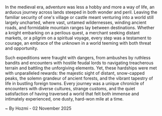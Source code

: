 
In the medieval era, adventure was less a hobby and more a way of life, an arduous journey across lands steeped in both wonder and peril. Leaving the familiar security of one's village or castle meant venturing into a world still largely uncharted, where vast, untamed wildernesses, winding ancient roads, and formidable mountain ranges lay between destinations. Whether a knight embarking on a perilous quest, a merchant seeking distant markets, or a pilgrim on a spiritual voyage, every step was a testament to courage, an embrace of the unknown in a world teeming with both threat and opportunity.

Such expeditions were fraught with dangers, from ambushes by ruthless bandits and encounters with hostile feudal lords to navigating treacherous terrain and battling the unforgiving elements. Yet, these hardships were met with unparalleled rewards: the majestic sight of distant, snow-capped peaks, the solemn grandeur of ancient forests, and the vibrant tapestry of life in bustling foreign towns. Every journey was a unique chronicle of encounters with diverse cultures, strange customs, and the quiet satisfaction of having traversed a world that felt both immense and intimately experienced, one dusty, hard-won mile at a time.

~ By Hozmi - 02 November 2025

